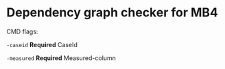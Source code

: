# Dependency graph checker for MB4

CMD flags:

`-caseid` **Required** CaseId

`-measured` **Required** Measured-column